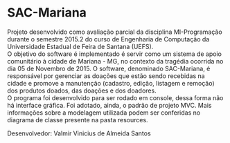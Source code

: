 # SAC-Mariana

Projeto desenvolvido como avaliação parcial da disciplina MI-Programação durante o semestre 2015.2 do curso de Engenharia de Computação da Universidade Estadual de Feira de Santana (UEFS).<br>
O objetivo do software é implementado é servir como um sistema de apoio comunitário à cidade de Mariana - MG, no contexto da tragédia ocorrida no dia 05 de Novembro de 2015. O software, denominado SAC-Mariana, é responsável por gerenciar as doações que estão sendo recebidas na cidade e promove a manutenção (cadastro, edição, listagem e remoção) dos produtos doados, das doações e dos doadores.<br>
O programa foi desenvolvido para ser rodado em console, dessa forma não há interface gráfica. Foi adotado, ainda, o padrão de projeto MVC. Mais informações sobre a modelagem utilizada podem ser conferidas no diagrama de classe presente na pasta resources.

Desenvolvedor: Valmir Vinicius de Almeida Santos
